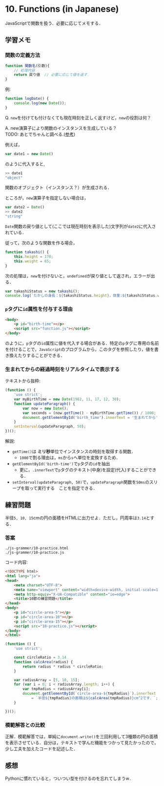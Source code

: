# 10. Functions (in Japanese)

JavaScriptで関数を扱う．必要に応じてメモする．

## 学習メモ

### 関数の定義方法

```javascript
function 関数名(引数){
    // 処理内容
    return 戻り値  // 必要に応じて値を返す．
}
```

例:<br>

```javascript
function logDate() {
    console.log(new Date());
}
```

Q. `new`を付けても付けなくても現在時刻を正しく返すけど，`new`の役割は何？

A. new演算子により関数のインスタンスを生成している？<br>
TODO: あとでちゃんと調べる.([参考](http://taiju.hatenablog.com/entry/20090706/1246840565))

例えば，

```javascript
var date1 = new Date()
```

のように代入すると,

```javascript
>> date1
"object"
```

関数のオブジェクト（インスタンス？）が生成される．

ところが，`new`演算子を指定しない場合は，

```javascript
var date2 = Date()
>> date2
"string"
```

`Date`関数の戻り値として(ここでは現在時刻を表示した)文字列が`date2`に代入されている．

従って，次のような関数を作る場合，

```javascript
function takashi() {
    this.height = 170;
    this.weight = 65;
}
```

次の処理は，`new`を付けないと，`undefined`が戻り値として返され，エラーが出る．

```javascript
var takashiStatus = new takashi();
console.log(`たかしの身長：${takashiStatus.height}，体重:${takashiStatus.weight}`)
```

### `p`タグに`id`属性を付与する理由

```html
<body>
    <p id="birth-time"></p>
    <script src="function.js"></script>
</body>
```

のように，`p`タグの`id`属性に値を代入する場合がある．特定の`p`タグに専用の名前を付けることで，`JavaScript`のプログラムから，このタグを参照したり，値を書き換えたりすることができる．

### 生まれてからの経過時刻をリアルタイムで表示する

テキストから抜粋:

```javascript
(function () {
    'use strict';
    var myBirthTime = new Date(1982, 11, 17, 12, 30);
    function updateParagraph() {
        var now = new Date();
        var seconds = (now.getTime() - myBirthTime.getTime()) / 1000;
        document.getElementById('birth_time').innerText = '生まれてから' + seconds + '秒経過．';
    }
    setInterval(updateParagraph, 50);
})();
```

解説:<br>
- `getTime()`は **ミリ秒**単位でインスタンスの時刻を取得する関数．
    - `1000`で割る理由は，`ms`から`s`へ単位を変換するため．
- `getElementById('birth-time')`で`p`タグの`id`を抽出
    - 更に，`.innerText`で`p`タグのテキスト(中身)を設定(代入)することができる．
- `setInterval(updateParagraph, 50)`で，`updateParagraph`関数を`50ms`のスリープを取って実行する　ことを指定できる．

## 練習問題

半径`5, 10, 15`cmの円の面積をHTMLに出力せよ．ただし，円周率は`3.14`とする．

### 答案

`./js-grammer/10-practice.html`<br>
`./js-grammer/10-practice.js`

コード内容:

```html
<!DOCTYPE html>
<html lang="ja">
<head>
    <meta charset="UTF-8">
    <meta name="viewport" content="width=device-width, initial-scale=1.0">
    <meta http-equiv="X-UA-Compatible" content="ie=edge">
    <title>10節の練習問題</title>
</head>
<body>
    <p id="circle-area-5"></p>
    <p id="circle-area-10"></p>
    <p id="circle-area-15"></p>
    <script src="10-practice.js"></script>
</body>
</html>
```

```javascript
(function () {
    'use strict';

    const circleRatio = 3.14
    function calcArea(radius) {
        return radius * radius * circleRatio;
    }

    var radiusArray = [5, 10, 15];
    for (var i = 0; i < radiusArray.length; i++) {
        var tmpRadius = radiusArray[i];
        document.getElementById(`circle-area-${tmpRadius}`).innerText
            = `半径${tmpRadius}の面積は${calcArea(tmpRadius)}cm^2です．`;
    }

})();
```

### 模範解答との比較

正解．模範解答では，単純に`document.write()`を三回利用して3種類の円の面積を表示させている．自分は，テキストで学んだ機能をつかって見たかったので，少し工夫を加えたコードを記述した．

## 感想

Pythonに慣れていると，ついつい型を付けるのを忘れてしまうw．
